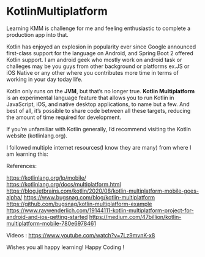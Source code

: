 # KotlinMultiplatform
Learning KMM is challenge for me and feeling enthusiastic to complete a production app into that.

Kotlin has enjoyed an explosion in popularity ever since Google announced first-class support for the language on Android, and Spring Boot 2 offered Kotlin support.
I am android geek who mostly work on android task or challeges may be you guys from other background or platforms ex.JS or iOS Native or any other where you contributes more time in terms of working in your day today life.

Kotlin only runs on the **JVM**, but that’s no longer true. **Kotlin Multiplatform** is an experimental language feature that allows you to run Kotlin in JavaScript, iOS, and native desktop applications, to name but a few. And best of all, it’s possible to share code between all these targets, reducing the amount of time required for development.

If you’re unfamiliar with Kotlin generally, I’d recommend visiting the Kotlin website (kotlinlang.org).

I followed multiple internet resources(I know they are many) from where I am learning this:

References:

https://kotlinlang.org/lp/mobile/
https://kotlinlang.org/docs/multiplatform.html
https://blog.jetbrains.com/kotlin/2020/08/kotlin-multiplatform-mobile-goes-alpha/
https://www.bugsnag.com/blog/kotlin-multiplatform
https://github.com/bugsnag/kotlin-multiplatform-example
https://www.raywenderlich.com/19144111-kotlin-multiplatform-project-for-android-and-ios-getting-started
https://medium.com/47billion/kotlin-multiplatform-mobile-780e6978461

Videos :
https://www.youtube.com/watch?v=7Lz9mvnK-x8

Wishes you all happy learning! Happy Coding !
